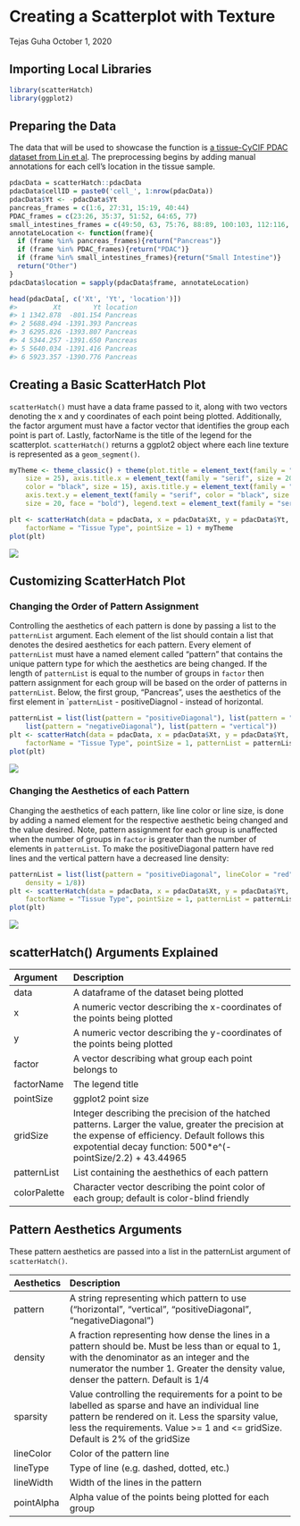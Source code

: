 Creating a Scatterplot with Texture
================
Tejas Guha
October 1, 2020

## Importing Local Libraries

``` r
library(scatterHatch)
library(ggplot2)
```

## Preparing the Data

The data that will be used to showcase the function is [a tissue-CyCIF
PDAC dataset from Lin et
al](http://spatial.rc.fas.harvard.edu/spatialgiotto/giotto.cycif.html).
The preprocessing begins by adding manual annotations for each cell’s
location in the tissue sample.

``` r
pdacData = scatterHatch::pdacData
pdacData$cellID = paste0('cell_', 1:nrow(pdacData))
pdacData$Yt <- -pdacData$Yt
pancreas_frames = c(1:6, 27:31, 15:19, 40:44)
PDAC_frames = c(23:26, 35:37, 51:52, 64:65, 77)
small_intestines_frames = c(49:50, 63, 75:76, 88:89, 100:103, 112:116, 125:129, 137:140)
annotateLocation <- function(frame){
  if (frame %in% pancreas_frames){return("Pancreas")}
  if (frame %in% PDAC_frames){return("PDAC")}
  if (frame %in% small_intestines_frames){return("Small Intestine")}
  return("Other")
}
pdacData$location = sapply(pdacData$frame, annotateLocation)

head(pdacData[, c('Xt', 'Yt', 'location')])
#>         Xt        Yt location
#> 1 1342.878  -801.154 Pancreas
#> 2 5688.494 -1391.393 Pancreas
#> 3 6295.826 -1393.807 Pancreas
#> 4 5344.257 -1391.650 Pancreas
#> 5 5640.034 -1391.416 Pancreas
#> 6 5923.357 -1390.776 Pancreas
```

## Creating a Basic ScatterHatch Plot

`scatterHatch()` must have a data frame passed to it, along with two
vectors denoting the x and y coordinates of each point being plotted.
Additionally, the factor argument must have a factor vector that
identifies the group each point is part of. Lastly, factorName is the
title of the legend for the scatterplot. `scatterHatch()` returns a
ggplot2 object where each line texture is represented as a
`geom_segment()`.

``` r
myTheme <- theme_classic() + theme(plot.title = element_text(family = "serif", face = "bold",
    size = 25), axis.title.x = element_text(family = "serif", size = 20), axis.text.x = element_text(family = "serif",
    color = "black", size = 15), axis.title.y = element_text(family = "serif", size = 20),
    axis.text.y = element_text(family = "serif", color = "black", size = 15)) + theme(legend.title = element_text(family = "serif",
    size = 20, face = "bold"), legend.text = element_text(family = "serif", size = 15))

plt <- scatterHatch(data = pdacData, x = pdacData$Xt, y = pdacData$Yt, factor = as.factor(pdacData$location),
    factorName = "Tissue Type", pointSize = 1) + myTheme
plot(plt)
```

![](https://github.com/FertigLab/scatterHatchPlots/blob/master/doc/vignette_files/figure-gfm/unnamed-chunk-3-1.png)<!-- -->

## Customizing ScatterHatch Plot

### Changing the Order of Pattern Assignment

Controlling the aesthetics of each pattern is done by passing a list to
the `patternList` argument. Each element of the list should contain a
list that denotes the desired aesthetics for each pattern. Every element
of `patternList` must have a named element called “pattern” that
contains the unique pattern type for which the aesthetics are being
changed. If the length of `patternList` is equal to the number of groups
in `factor` then pattern assignment for each group will be based on the
order of patterns in `patternList`. Below, the first group, “Pancreas”,
uses the aesthetics of the first element in \``patternList` -
positiveDiagnol - instead of horizontal.

``` r
patternList = list(list(pattern = "positiveDiagonal"), list(pattern = "horizontal"),
    list(pattern = "negativeDiagonal"), list(pattern = "vertical"))
plt <- scatterHatch(data = pdacData, x = pdacData$Xt, y = pdacData$Yt, factor = as.factor(pdacData$location),
    factorName = "Tissue Type", pointSize = 1, patternList = patternList) + myTheme
plot(plt)
```

![](https://github.com/FertigLab/scatterHatchPlots/blob/master/doc/vignette_files/figure-gfm/unnamed-chunk-4-1.png)<!-- -->

### Changing the Aesthetics of each Pattern

Changing the aesthetics of each pattern, like line color or line size,
is done by adding a named element for the respective aesthetic being
changed and the value desired. Note, pattern assignment for each group
is unaffected when the number of groups in `factor` is greater than the
number of elements in `patternList`. To make the positiveDiagonal
pattern have red lines and the vertical pattern have a decreased line
density:

``` r
patternList = list(list(pattern = "positiveDiagonal", lineColor = "red"), list(pattern = "vertical",
    density = 1/8))
plt <- scatterHatch(data = pdacData, x = pdacData$Xt, y = pdacData$Yt, factor = as.factor(pdacData$location),
    factorName = "Tissue Type", pointSize = 1, patternList = patternList) + myTheme
plot(plt)
```

![](https://github.com/FertigLab/scatterHatchPlots/blob/master/doc/vignette_files/figure-gfm/unnamed-chunk-5-1.png)<!-- -->

## scatterHatch() Arguments Explained

| Argument     | Description                                                                                                                                                                                                         |
| :----------- | :------------------------------------------------------------------------------------------------------------------------------------------------------------------------------------------------------------------ |
| data         | A dataframe of the dataset being plotted                                                                                                                                                                            |
| x            | A numeric vector describing the x-coordinates of the points being plotted                                                                                                                                           |
| y            | A numeric vector describing the y-coordinates of the points being plotted                                                                                                                                           |
| factor       | A vector describing what group each point belongs to                                                                                                                                                                |
| factorName   | The legend title                                                                                                                                                                                                    |
| pointSize    | ggplot2 point size                                                                                                                                                                                                  |
| gridSize     | Integer describing the precision of the hatched patterns. Larger the value, greater the precision at the expense of efficiency. Default follows this expotential decay function: 500\*e^(-pointSize/2.2) + 43.44965 |
| patternList  | List containing the aesthethics of each pattern                                                                                                                                                                     |
| colorPalette | Character vector describing the point color of each group; default is color-blind friendly                                                                                                                          |

## Pattern Aesthetics Arguments

These pattern aesthetics are passed into a list in the patternList
argument of `scatterHatch()`.

| Aesthetics | Description                                                                                                                                                                                                                                |
| :--------- | :----------------------------------------------------------------------------------------------------------------------------------------------------------------------------------------------------------------------------------------- |
| pattern    | A string representing which pattern to use (“horizontal”, “vertical”, “positiveDiagonal”, “negativeDiagonal”)                                                                                                                              |
| density    | A fraction representing how dense the lines in a pattern should be. Must be less than or equal to 1, with the denominator as an integer and the numerator the number 1. Greater the density value, denser the pattern. Default is 1/4      |
| sparsity   | Value controlling the requirements for a point to be labelled as sparse and have an individual line pattern be rendered on it. Less the sparsity value, less the requirements. Value \>= 1 and \<= gridSize. Default is 2% of the gridSize |
| lineColor  | Color of the pattern line                                                                                                                                                                                                                  |
| lineType   | Type of line (e.g. dashed, dotted, etc.)                                                                                                                                                                                                   |
| lineWidth  | Width of the lines in the pattern                                                                                                                                                                                                          |
| pointAlpha | Alpha value of the points being plotted for each group                                                                                                                                                                                     |
